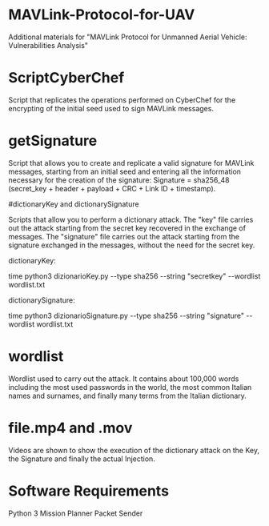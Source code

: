 # MAVLink-Protocol-for-UAV
Additional materials for "MAVLink Protocol for Unmanned Aerial Vehicle:  Vulnerabilities Analysis"

# ScriptCyberChef

Script that replicates the operations performed on CyberChef for the encrypting of the initial seed used to sign MAVLink messages.

# getSignature

Script that allows you to create and replicate a valid signature for MAVLink messages, starting from an initial seed and entering all the information necessary for the creation of the signature: Signature = sha256_48 (secret_key + header + payload + CRC + Link ID + timestamp).

#dictionaryKey and dictionarySignature

Scripts that allow you to perform a dictionary attack. The "key" file carries out the attack starting from the secret key recovered in the exchange of messages. The "signature" file carries out the attack starting from the signature exchanged in the messages, without the need for the secret key.

dictionaryKey:

time python3 dizionarioKey.py --type sha256 --string "secretkey" --wordlist wordlist.txt

dictionarySignature:

time python3 dizionarioSignature.py --type sha256 --string "signature" --wordlist wordlist.txt

# wordlist

Wordlist used to carry out the attack.  It contains about 100,000 words including the most used passwords in the world, the most common Italian names and surnames, and finally many terms from the Italian dictionary.

# file.mp4 and .mov

Videos are shown to show the execution of the dictionary attack on the Key, the Signature and finally the actual Injection.

# Software Requirements 

Python 3
Mission Planner
Packet Sender
